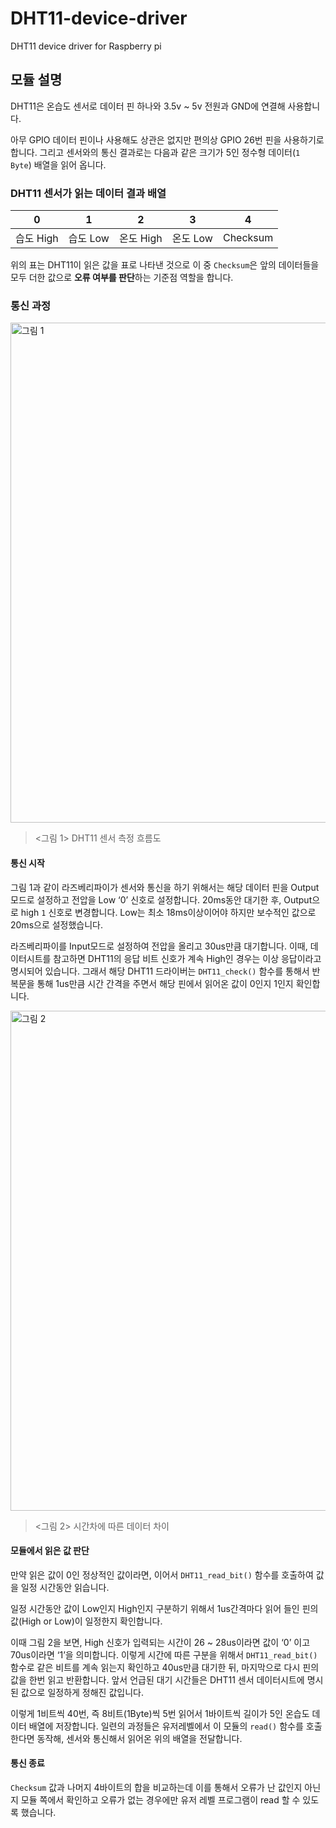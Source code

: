 # DHT11-device-driver
DHT11 device driver for Raspberry pi

## 모듈 설명

DHT11은 온습도 센서로 데이터 핀 하나와 3.5v ~ 5v 전원과 GND에 연결해 사용합니다.

아무 GPIO 데이터 핀이나 사용해도 상관은 없지만 편의상 GPIO 26번 핀을 사용하기로 합니다. 그리고 센서와의 통신 결과로는 다음과 같은 크기가 5인 정수형 데이터(`1 Byte`) 배열을 읽어 옵니다.

### DHT11 센서가 읽는 데이터 결과 배열

|0|1|2|3|4|
|--|--|--|--|--|
|습도 High|습도 Low|온도 High|온도 Low|Checksum|

위의 표는 DHT11이 읽은 값을 표로 나타낸 것으로 이 중 `Checksum`은 앞의 데이터들을 모두 더한 값으로 **오류 여부를 판단**하는 기준점 역할을 합니다.

### 통신 과정

<img width="800" alt="그림 1" src="https://github.com/Jaewon-pro/dht11-device-driver/assets/53341392/13e1d8c6-2ba7-4ed6-8298-1b0a83385a92">

> <그림 1> DHT11 센서 측정 흐름도

#### 통신 시작

그림 1과 같이 라즈베리파이가 센서와 통신을 하기 위해서는 해당 데이터 핀을 Output 모드로 설정하고 전압을 Low ‘0’ 신호로 설정합니다. 20ms동안 대기한 후, Output으로 high `1` 신호로 변경합니다. Low는 최소 18ms이상이어야 하지만 보수적인 값으로 20ms으로 설정했습니다.

라즈베리파이를 Input모드로 설정하여 전압을 올리고 30us만큼 대기합니다. 이때, 데이터시트를 참고하면 DHT11의 응답 비트 신호가 계속 High인 경우는 이상 응답이라고 명시되어 있습니다. 그래서 해당 DHT11 드라이버는 `DHT11_check()` 함수를 통해서 반복문을 통해 1us만큼 시간 간격을 주면서 해당 핀에서 읽어온 값이 0인지 1인지 확인합니다.

<img width="800" alt="그림 2" src="https://github.com/Jaewon-pro/dht11-device-driver/assets/53341392/b842a142-bff2-42ba-9489-3cb33fde61ab">

> <그림 2> 시간차에 따른 데이터 차이

#### 모듈에서 읽은 값 판단

만약 읽은 값이 0인 정상적인 값이라면, 이어서 `DHT11_read_bit()` 함수를 호출하여 값을 일정 시간동안 읽습니다.

일정 시간동안 값이 Low인지 High인지 구분하기 위해서 1us간격마다 읽어 들인 핀의 값(High or Low)이 일정한지 확인합니다. 

이때 그림 2을 보면, High 신호가 입력되는 시간이 26 ~ 28us이라면 값이 ‘0’ 이고 70us이라면 ‘1’을 의미합니다. 이렇게 시간에 따른 구분을 위해서 `DHT11_read_bit()` 함수로 같은 비트를 계속 읽는지 확인하고 40us만큼 대기한 뒤, 마지막으로 다시 핀의 값을 한번 읽고 반환합니다. 앞서 언급된 대기 시간들은 DHT11 센서 데이터시트에 명시된 값으로 일정하게 정해진 값입니다.

이렇게 1비트씩 40번, 즉 8비트(1Byte)씩 5번 읽어서 1바이트씩 길이가 5인 온습도 데이터 배열에 저장합니다. 일련의 과정들은 유저레벨에서 이 모듈의 `read()` 함수를 호출한다면 동작해, 센서와 통신해서 읽어온 위의 배열을 전달합니다.

#### 통신 종료

`Checksum` 값과 나머지 4바이트의 합을 비교하는데 이를 통해서 오류가 난 값인지 아닌지 모듈 쪽에서 확인하고 오류가 없는 경우에만 유저 레벨 프로그램이 read 할 수 있도록 했습니다.
